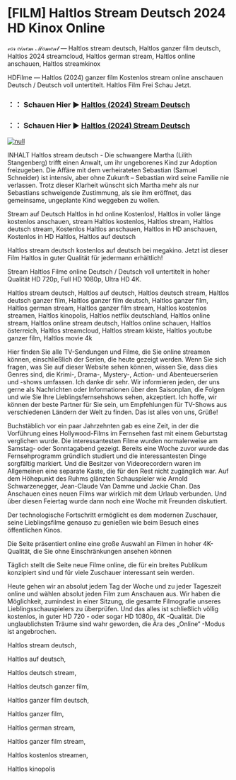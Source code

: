# [FILM] Haltlos Stream Deutsch 2024 HD Kinox Online
𝓋𝑜𝓇 𝑒𝒾𝓃𝑒𝓂 ℳ𝑜𝓂𝑒𝓃𝓉 — Haltlos stream deutsch, Haltlos ganzer film deutsch, Haltlos 2024 streamcloud, Haltlos german stream, Haltlos online anschauen, Haltlos streamkinox

HDFilme — Haltlos (2024) ganzer film Kostenlos stream online anschauen Deutsch / Deutsch voll untertitelt. Haltlos Film Frei Schau Jetzt.

### ：： Schauen Hier ▶ [Haltlos (2024) Stream Deutsch](https://t.co/UgLVKjELAZ)

### ：： Schauen Hier ▶ [Haltlos (2024) Stream Deutsch](https://t.co/UgLVKjELAZ)

[![null](https://static.wixstatic.com/media/855a25_043b5abeb4ae4d35ac003198e7fe56ed~mv2.gif)](https://t.co/UgLVKjELAZ)

INHALT Haltlos stream deutsch - Die schwangere Martha (Lilith Stangenberg) trifft einen Anwalt, um ihr ungeborenes Kind zur Adoption freizugeben. Die Affäre mit dem verheirateten Sebastian (Samuel Schneider) ist intensiv, aber ohne Zukunft – Sebastian wird seine Familie nie verlassen. Trotz dieser Klarheit wünscht sich Martha mehr als nur Sebastians schweigende Zustimmung, als sie ihm eröffnet, das gemeinsame, ungeplante Kind weggeben zu wollen.

Stream auf Deutsch Haltlos in hd online Kostenlos!, Haltlos in voller länge kostenlos anschauen, stream Haltlos kostenlos, Haltlos stream, Haltlos deutsch stream, Kostenlos Haltlos anschauen, Haltlos in HD anschauen, Kostenlos in HD Haltlos, Haltlos auf deutsch

Haltlos stream deutsch kostenlos auf deutsch bei megakino. Jetzt ist dieser Film Haltlos in guter Qualität für jedermann erhältlich!

Stream Haltlos Filme online Deutsch / Deutsch voll untertitelt in hoher Qualität HD 720p, Full HD 1080p, Ultra HD 4K.

Haltlos stream deutsch, Haltlos auf deutsch, Haltlos deutsch stream, Haltlos deutsch ganzer film, Haltlos ganzer film deutsch, Haltlos ganzer film, Haltlos german stream, Haltlos ganzer film stream, Haltlos kostenlos streamen, Haltlos kinopolis, Haltlos netflix deutschland, Haltlos online stream, Haltlos online stream deutsch, Haltlos online schauen, Haltlos österreich, Haltlos streamcloud, Haltlos stream kkiste, Haltlos youtube ganzer film, Haltlos movie 4k

Hier finden Sie alle TV-Sendungen und Filme, die Sie online streamen können, einschließlich der Serien, die heute gezeigt werden. Wenn Sie sich fragen, was Sie auf dieser Website sehen können, wissen Sie, dass dies Genres sind, die Krimi-, Drama-, Mystery-, Action- und Abenteuerserien und -shows umfassen. Ich danke dir sehr. Wir informieren jeden, der uns gerne als Nachrichten oder Informationen über den Saisonplan, die Folgen und wie Sie Ihre Lieblingsfernsehshows sehen, akzeptiert. Ich hoffe, wir können der beste Partner für Sie sein, um Empfehlungen für TV-Shows aus verschiedenen Ländern der Welt zu finden. Das ist alles von uns, Grüße!

Buchstäblich vor ein paar Jahrzehnten gab es eine Zeit, in der die Vorführung eines Hollywood-Films im Fernsehen fast mit einem Geburtstag verglichen wurde. Die interessantesten Filme wurden normalerweise am Samstag- oder Sonntagabend gezeigt. Bereits eine Woche zuvor wurde das Fernsehprogramm gründlich studiert und die interessantesten Dinge sorgfältig markiert. Und die Besitzer von Videorecordern waren im Allgemeinen eine separate Kaste, die für den Rest nicht zugänglich war. Auf dem Höhepunkt des Ruhms glänzten Schauspieler wie Arnold Schwarzenegger, Jean-Claude Van Damme und Jackie Chan. Das Anschauen eines neuen Films war wirklich mit dem Urlaub verbunden. Und über diesen Feiertag wurde dann noch eine Woche mit Freunden diskutiert.

Der technologische Fortschritt ermöglicht es dem modernen Zuschauer, seine Lieblingsfilme genauso zu genießen wie beim Besuch eines öffentlichen Kinos.

Die Seite präsentiert online eine große Auswahl an Filmen in hoher 4K-Qualität, die Sie ohne Einschränkungen ansehen können

Täglich stellt die Seite neue Filme online, die für ein breites Publikum konzipiert sind und für viele Zuschauer interessant sein werden.

Heute gehen wir an absolut jedem Tag der Woche und zu jeder Tageszeit online und wählen absolut jeden Film zum Anschauen aus. Wir haben die Möglichkeit, zumindest in einer Sitzung, die gesamte Filmografie unseres Lieblingsschauspielers zu überprüfen. Und das alles ist schließlich völlig kostenlos, in guter HD 720 - oder sogar HD 1080p, 4K -Qualität. Die unglaublichsten Träume sind wahr geworden, die Ära des „Online“ -Modus ist angebrochen.

Haltlos stream deutsch,

Haltlos auf deutsch,

Haltlos deutsch stream,

Haltlos deutsch ganzer film,

Haltlos ganzer film deutsch,

Haltlos ganzer film,

Haltlos german stream,

Haltlos ganzer film stream,

Haltlos kostenlos streamen,

Haltlos kinopolis
